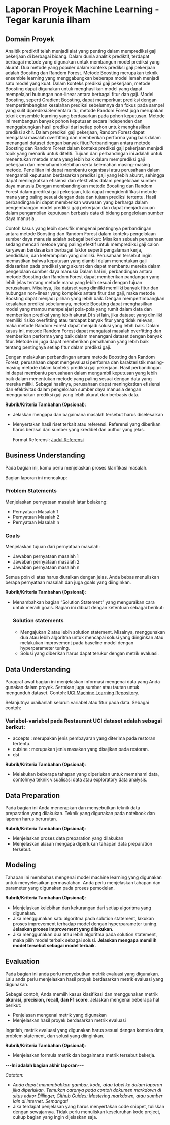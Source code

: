 # Laporan Proyek Machine Learning - Tegar karunia ilham

## Domain Proyek

Analitik prediktif telah menjadi alat yang penting dalam memprediksi gaji pekerjaan di berbagai bidang. Dalam dunia analitik prediktif, terdapat berbagai metode yang digunakan untuk membangun model prediksi yang akurat. Dua metode yang populer dalam konteks prediksi gaji pekerjaan adalah Boosting dan Random Forest.
Metode Boosting merupakan teknik ensemble learning yang menggabungkan beberapa model lemah menjadi satu model yang kuat. Dalam konteks prediksi gaji pekerjaan, metode Boosting dapat digunakan untuk menghasilkan model yang dapat mempelajari hubungan non-linear antara berbagai fitur dan gaji. Model Boosting, seperti Gradient Boosting, dapat memperkuat prediksi dengan mempertimbangkan kesalahan prediksi sebelumnya dan fokus pada sampel yang sulit diprediksi.Sementara itu, metode Random Forest juga merupakan teknik ensemble learning yang berdasarkan pada pohon keputusan. Metode ini membangun banyak pohon keputusan secara independen dan menggabungkan hasil prediksi dari setiap pohon untuk menghasilkan prediksi akhir. Dalam prediksi gaji pekerjaan, Random Forest dapat mengatasi masalah overfitting dan memberikan performa yang baik dalam menangani dataset dengan banyak fitur.Perbandingan antara metode Boosting dan Random Forest dalam konteks prediksi gaji pekerjaan menjadi topik yang menarik untuk diteliti. Tujuan dari perbandingan ini adalah untuk menentukan metode mana yang lebih baik dalam memprediksi gaji pekerjaan dan memahami kelebihan serta kelemahan masing-masing metode. Penelitian ini dapat membantu organisasi atau perusahaan dalam mengambil keputusan berdasarkan prediksi gaji yang lebih akurat, sehingga dapat meningkatkan efisiensi dan efektivitas dalam pengelolaan sumber daya manusia.Dengan membandingkan metode Boosting dan Random Forest dalam prediksi gaji pekerjaan, kita dapat mengidentifikasi metode mana yang paling sesuai dengan data dan tujuan prediksi tertentu. Hasil perbandingan ini dapat memberikan wawasan yang berharga dalam pengembangan model prediksi gaji pekerjaan dan dapat menjadi acuan dalam pengambilan keputusan berbasis data di bidang pengelolaan sumber daya manusia.

Contoh kasus yang lebih spesifik mengenai pentingnya perbandingan antara metode Boosting dan Random Forest dalam konteks pengelolaan sumber daya manusia adalah sebagai berikut:
Misalkan sebuah perusahaan sedang mencari metode yang paling efektif untuk memprediksi gaji calon karyawan berdasarkan berbagai faktor seperti pengalaman kerja, pendidikan, dan keterampilan yang dimiliki. Perusahaan tersebut ingin memastikan bahwa keputusan yang diambil dalam menentukan gaji didasarkan pada prediksi yang akurat dan dapat membantu mereka dalam pengelolaan sumber daya manusia.Dalam hal ini, perbandingan antara metode Boosting dan Random Forest dapat memberikan pandangan yang lebih jelas tentang metode mana yang lebih sesuai dengan tujuan perusahaan. Misalnya, jika dataset yang dimiliki memiliki banyak fitur dan hubungan non-linear yang kompleks antara fitur dan gaji, maka metode Boosting dapat menjadi pilihan yang lebih baik. Dengan mempertimbangkan kesalahan prediksi sebelumnya, metode Boosting dapat menghasilkan model yang mampu mempelajari pola-pola yang rumit dalam data dan memberikan prediksi yang lebih akurat.Di sisi lain, jika dataset yang dimiliki memiliki risiko overfitting atau terdapat banyak fitur yang tidak relevan, maka metode Random Forest dapat menjadi solusi yang lebih baik. Dalam kasus ini, metode Random Forest dapat mengatasi masalah overfitting dan memberikan performa yang baik dalam menangani dataset dengan banyak fitur. Metode ini juga dapat memberikan pemahaman yang lebih baik tentang pentingnya setiap fitur dalam prediksi gaji.

Dengan melakukan perbandingan antara metode Boosting dan Random Forest, perusahaan dapat mengevaluasi performa dan karakteristik masing-masing metode dalam konteks prediksi gaji pekerjaan. Hasil perbandingan ini dapat membantu perusahaan dalam mengambil keputusan yang lebih baik dalam menentukan metode yang paling sesuai dengan data yang mereka miliki. Sebagai hasilnya, perusahaan dapat meningkatkan efisiensi dan efektivitas dalam pengelolaan sumber daya manusia dengan menggunakan prediksi gaji yang lebih akurat dan berbasis data.

**Rubrik/Kriteria Tambahan (Opsional)**:
- Jelaskan mengapa dan bagaimana masalah tersebut harus diselesaikan
- Menyertakan hasil riset terkait atau referensi. Referensi yang diberikan harus berasal dari sumber yang kredibel dan author yang jelas.
  
  Format Referensi: [Judul Referensi](https://scholar.google.com/) 

## Business Understanding

Pada bagian ini, kamu perlu menjelaskan proses klarifikasi masalah.

Bagian laporan ini mencakup:

### Problem Statements

Menjelaskan pernyataan masalah latar belakang:
- Pernyataan Masalah 1
- Pernyataan Masalah 2
- Pernyataan Masalah n

### Goals

Menjelaskan tujuan dari pernyataan masalah:
- Jawaban pernyataan masalah 1
- Jawaban pernyataan masalah 2
- Jawaban pernyataan masalah n

Semua poin di atas harus diuraikan dengan jelas. Anda bebas menuliskan berapa pernyataan masalah dan juga goals yang diinginkan.

**Rubrik/Kriteria Tambahan (Opsional)**:
- Menambahkan bagian “Solution Statement” yang menguraikan cara untuk meraih goals. Bagian ini dibuat dengan ketentuan sebagai berikut: 

    ### Solution statements
    - Mengajukan 2 atau lebih solution statement. Misalnya, menggunakan dua atau lebih algoritma untuk mencapai solusi yang diinginkan atau melakukan improvement pada baseline model dengan hyperparameter tuning.
    - Solusi yang diberikan harus dapat terukur dengan metrik evaluasi.

## Data Understanding
Paragraf awal bagian ini menjelaskan informasi mengenai data yang Anda gunakan dalam proyek. Sertakan juga sumber atau tautan untuk mengunduh dataset. Contoh: [UCI Machine Learning Repository](https://archive.ics.uci.edu/ml/datasets/Restaurant+%26+consumer+data).

Selanjutnya uraikanlah seluruh variabel atau fitur pada data. Sebagai contoh:  

### Variabel-variabel pada Restaurant UCI dataset adalah sebagai berikut:
- accepts : merupakan jenis pembayaran yang diterima pada restoran tertentu.
- cuisine : merupakan jenis masakan yang disajikan pada restoran.
- dst

**Rubrik/Kriteria Tambahan (Opsional)**:
- Melakukan beberapa tahapan yang diperlukan untuk memahami data, contohnya teknik visualisasi data atau exploratory data analysis.

## Data Preparation
Pada bagian ini Anda menerapkan dan menyebutkan teknik data preparation yang dilakukan. Teknik yang digunakan pada notebook dan laporan harus berurutan.

**Rubrik/Kriteria Tambahan (Opsional)**: 
- Menjelaskan proses data preparation yang dilakukan
- Menjelaskan alasan mengapa diperlukan tahapan data preparation tersebut.

## Modeling
Tahapan ini membahas mengenai model machine learning yang digunakan untuk menyelesaikan permasalahan. Anda perlu menjelaskan tahapan dan parameter yang digunakan pada proses pemodelan.

**Rubrik/Kriteria Tambahan (Opsional)**: 
- Menjelaskan kelebihan dan kekurangan dari setiap algoritma yang digunakan.
- Jika menggunakan satu algoritma pada solution statement, lakukan proses improvement terhadap model dengan hyperparameter tuning. **Jelaskan proses improvement yang dilakukan**.
- Jika menggunakan dua atau lebih algoritma pada solution statement, maka pilih model terbaik sebagai solusi. **Jelaskan mengapa memilih model tersebut sebagai model terbaik**.

## Evaluation
Pada bagian ini anda perlu menyebutkan metrik evaluasi yang digunakan. Lalu anda perlu menjelaskan hasil proyek berdasarkan metrik evaluasi yang digunakan.

Sebagai contoh, Anda memiih kasus klasifikasi dan menggunakan metrik **akurasi, precision, recall, dan F1 score**. Jelaskan mengenai beberapa hal berikut:
- Penjelasan mengenai metrik yang digunakan
- Menjelaskan hasil proyek berdasarkan metrik evaluasi

Ingatlah, metrik evaluasi yang digunakan harus sesuai dengan konteks data, problem statement, dan solusi yang diinginkan.

**Rubrik/Kriteria Tambahan (Opsional)**: 
- Menjelaskan formula metrik dan bagaimana metrik tersebut bekerja.

**---Ini adalah bagian akhir laporan---**

_Catatan:_
- _Anda dapat menambahkan gambar, kode, atau tabel ke dalam laporan jika diperlukan. Temukan caranya pada contoh dokumen markdown di situs editor [Dillinger](https://dillinger.io/), [Github Guides: Mastering markdown](https://guides.github.com/features/mastering-markdown/), atau sumber lain di internet. Semangat!_
- Jika terdapat penjelasan yang harus menyertakan code snippet, tuliskan dengan sewajarnya. Tidak perlu menuliskan keseluruhan kode project, cukup bagian yang ingin dijelaskan saja.
